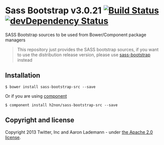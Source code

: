 # Sass Bootstrap v3.0.21 [![Build Status](https://travis-ci.org/alademann/sass-bootstrap.png)](https://travis-ci.org/alademann/sass-bootstrap) [![devDependency Status](https://david-dm.org/alademann/sass-bootstrap/dev-status.png)](https://david-dm.org/alademann/sass-bootstrap#info=devDependencies)

SASS Bootstrap sources to be used from Bower/Component package managers

> This repository just provides the SASS bootstrap sources, if you want to use the distribution release version, please use [sass-bootstrap](https://github.com/alademann/sass-bootstrap) instead

## Installation

```
$ bower install sass-bootstrap-src --save
```

Or if you are using [component](https://github.com/component/component)
```
$ component install h2non/sass-bootstrap-src --save
```

## Copyright and license

Copyright 2013 Twitter, Inc and Aaron Lademann - under [the Apache 2.0 license](LICENSE).
